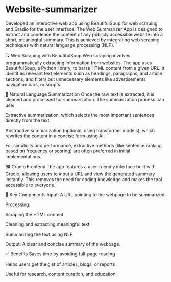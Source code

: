 # Website-summarizer
Developed an interactive web app using BeautifulSoup for web scraping and Gradio for the user interface.
The Web Summarizer App is designed to extract and condense the content of any publicly accessible website into a short, meaningful summary. This is achieved by integrating web scraping techniques with natural language processing (NLP).

🔍 Web Scraping with BeautifulSoup
Web scraping involves programmatically extracting information from websites. The app uses BeautifulSoup, a Python library, to parse HTML content from a given URL. It identifies relevant text elements such as headings, paragraphs, and article sections, and filters out unnecessary elements like advertisements, navigation bars, or scripts.

🧠 Natural Language Summarization
Once the raw text is extracted, it is cleaned and processed for summarization. The summarization process can use:

Extractive summarization, which selects the most important sentences directly from the text.

Abstractive summarization (optional, using transformer models), which rewrites the content in a concise form using AI.

For simplicity and performance, extractive methods (like sentence ranking based on frequency or scoring) are often preferred in initial implementations.

🖼️ Gradio Frontend
The app features a user-friendly interface built with Gradio, allowing users to input a URL and view the generated summary instantly. This removes the need for coding knowledge and makes the tool accessible to everyone.

🧩 Key Components
Input: A URL pointing to the webpage to be summarized.

Processing:

Scraping the HTML content

Cleaning and extracting meaningful text

Summarizing the text using NLP

Output: A clear and concise summary of the webpage.

✅ Benefits
Saves time by avoiding full-page reading

Helps users get the gist of articles, blogs, or reports

Useful for research, content curation, and education
